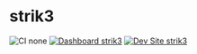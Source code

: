 # strik3

![CI none](https://img.shields.io/badge/ci-none-orange.svg)
[![Dashboard strik3](https://img.shields.io/badge/dashboard-strik3-yellow.svg)](https://dashboard.pantheon.io/sites/8745c3dd-7938-4b3e-88ab-edc9518ad49b#dev/code)
[![Dev Site strik3](https://img.shields.io/badge/site-strik3-blue.svg)](http://dev-strik3.pantheonsite.io/)